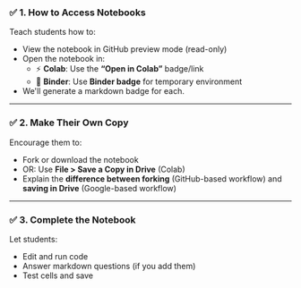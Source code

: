 
### ✅ **1. How to Access Notebooks**
Teach students how to:
- View the notebook in GitHub preview mode (read-only)
- Open the notebook in:
  - ⚡ **Colab**: Use the **“Open in Colab”** badge/link  
  - 🧪 **Binder**: Use **Binder badge** for temporary environment
- We'll generate a markdown badge for each.

---

### ✅ **2. Make Their Own Copy**
Encourage them to:
- Fork or download the notebook
- OR: Use **File > Save a Copy in Drive** (Colab)
- Explain the **difference between forking** (GitHub-based workflow) and **saving in Drive** (Google-based workflow)

---

### ✅ **3. Complete the Notebook**
Let students:
- Edit and run code
- Answer markdown questions (if you add them)
- Test cells and save
